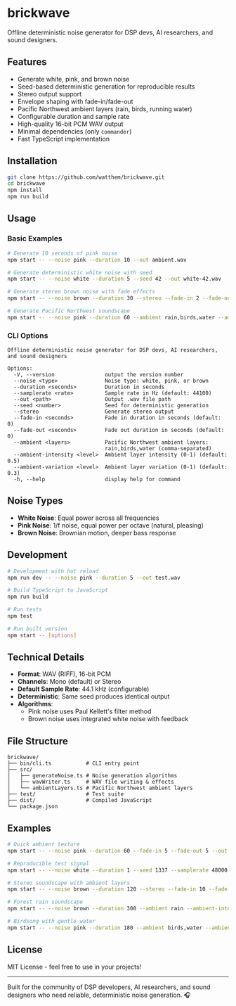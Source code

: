 # brickwave

Offline deterministic noise generator for DSP devs, AI researchers, and sound designers.

## Features

- Generate white, pink, and brown noise
- Seed-based deterministic generation for reproducible results
- Stereo output support
- Envelope shaping with fade-in/fade-out
- Pacific Northwest ambient layers (rain, birds, running water)
- Configurable duration and sample rate
- High-quality 16-bit PCM WAV output
- Minimal dependencies (only `commander`)
- Fast TypeScript implementation

## Installation

```bash
git clone https://github.com/watthem/brickwave.git
cd brickwave
npm install
npm run build
```

## Usage

### Basic Examples

```bash
# Generate 10 seconds of pink noise
npm start -- --noise pink --duration 10 --out ambient.wav

# Generate deterministic white noise with seed
npm start -- --noise white --duration 5 --seed 42 --out white-42.wav

# Generate stereo brown noise with fade effects
npm start -- --noise brown --duration 30 --stereo --fade-in 2 --fade-out 2 --out epic-brown.wav

# Generate Pacific Northwest soundscape
npm start -- --noise pink --duration 60 --ambient rain,birds,water --ambient-intensity 0.7 --stereo --out pacific-northwest.wav
```

### CLI Options

```
Offline deterministic noise generator for DSP devs, AI researchers, and sound designers

Options:
  -V, --version                output the version number
  --noise <type>               Noise type: white, pink, or brown
  --duration <seconds>         Duration in seconds
  --samplerate <rate>          Sample rate in Hz (default: 44100)
  --out <path>                 Output .wav file path
  --seed <number>              Seed for deterministic generation
  --stereo                     Generate stereo output
  --fade-in <seconds>          Fade in duration in seconds (default: 0)
  --fade-out <seconds>         Fade out duration in seconds (default: 0)
  --ambient <layers>           Pacific Northwest ambient layers:
                               rain,birds,water (comma-separated)
  --ambient-intensity <level>  Ambient layer intensity (0-1) (default: 0.5)
  --ambient-variation <level>  Ambient layer variation (0-1) (default: 0.3)
  -h, --help                   display help for command
```

## Noise Types

- **White Noise**: Equal power across all frequencies
- **Pink Noise**: 1/f noise, equal power per octave (natural, pleasing)  
- **Brown Noise**: Brownian motion, deeper bass response

## Development

```bash
# Development with hot reload
npm run dev -- --noise pink --duration 5 --out test.wav

# Build TypeScript to JavaScript
npm run build

# Run tests
npm test

# Run built version
npm start -- [options]
```

## Technical Details

- **Format**: WAV (RIFF), 16-bit PCM
- **Channels**: Mono (default) or Stereo
- **Default Sample Rate**: 44.1 kHz (configurable)
- **Deterministic**: Same seed produces identical output
- **Algorithms**: 
  - Pink noise uses Paul Kellett's filter method
  - Brown noise uses integrated white noise with feedback

## File Structure

```
brickwave/
├── bin/cli.ts           # CLI entry point
├── src/
│   ├── generateNoise.ts # Noise generation algorithms
│   ├── wavWriter.ts     # WAV file writing & effects
│   └── ambientLayers.ts # Pacific Northwest ambient layers
├── test/                # Test suite  
├── dist/                # Compiled JavaScript
└── package.json
```

## Examples

```bash
# Quick ambient texture
npm start -- --noise pink --duration 60 --fade-in 5 --fade-out 5 --out ambient.wav

# Reproducible test signal  
npm start -- --noise white --duration 1 --seed 1337 --samplerate 48000 --out test-signal.wav

# Stereo soundscape with ambient layers
npm start -- --noise brown --duration 120 --stereo --fade-in 10 --fade-out 10 --out soundscape.wav

# Forest rain soundscape
npm start -- --noise brown --duration 300 --ambient rain --ambient-intensity 0.8 --stereo --fade-in 5 --fade-out 5 --out forest-rain.wav

# Birdsong with gentle water
npm start -- --noise pink --duration 180 --ambient birds,water --ambient-intensity 0.6 --out nature-birds.wav
```

## License

MIT License - feel free to use in your projects!

---

Built for the community of DSP developers, AI researchers, and sound designers who need reliable, deterministic noise generation. 🎧